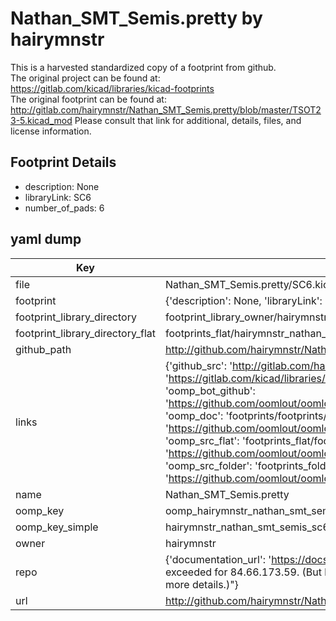 # Nathan_SMT_Semis.pretty by hairymnstr  
This is a harvested standardized copy of a footprint from github.  
The original project can be found at:  
https://gitlab.com/kicad/libraries/kicad-footprints  
The original footprint can be found at:
http://gitlab.com/hairymnstr/Nathan_SMT_Semis.pretty/blob/master/TSOT23-5.kicad_mod
Please consult that link for additional, details, files, and license information.  
## Footprint Details
* description: None  
* libraryLink: SC6  
* number_of_pads: 6  
## yaml dump  
| Key | Value |  
| --- | --- |  
| file | Nathan_SMT_Semis.pretty/SC6.kicad_mod |  
| footprint | {'description': None, 'libraryLink': 'SC6', 'number_of_pads': 6} |  
| footprint_library_directory | footprint_library_owner/hairymnstr_Nathan_SMT_Semis.pretty |  
| footprint_library_directory_flat | footprints_flat/hairymnstr_nathan_smt_semis_sc6/working |  
| github_path | http://github.com/hairymnstr/Nathan_SMT_Semis.pretty/blob/master/SC6.kicad_mod |  
| links | {'github_src': 'http://gitlab.com/hairymnstr/Nathan_SMT_Semis.pretty/blob/master/TSOT23-5.kicad_mod', 'github_src_repo': 'https://gitlab.com/kicad/libraries/kicad-footprints', 'oomp_bot': 'footprints/hairymnstr_nathan_smt_semis_sc6/working', 'oomp_bot_github': 'https://github.com/oomlout/oomlout_oomp_footprint_bot/tree/main/footprints/hairymnstr_nathan_smt_semis_sc6/working', 'oomp_doc': 'footprints/footprints/hairymnstr/Nathan_SMT_Semis/SC6/working/', 'oomp_doc_github': 'https://github.com/oomlout/oomlout_oomp_footprint_doc/tree/main/footprints/footprints/hairymnstr/Nathan_SMT_Semis/SC6/working', 'oomp_src_flat': 'footprints_flat/footprints_flat/hairymnstr_nathan_smt_semis_sc6/working', 'oomp_src_flat_github': 'https://github.com/oomlout/oomlout_oomp_footprint_src/tree/main/footprints_flat/hairymnstr_nathan_smt_semis_sc6/working', 'oomp_src_folder': 'footprints_folder/footprints_folder/hairymnstr/Nathan_SMT_Semis/SC6/working', 'oomp_src_folder_github': 'https://github.com/oomlout/oomlout_oomp_footprint_src/tree/main/footprints_folder/hairymnstr/Nathan_SMT_Semis/SC6/working'} |  
| name | Nathan_SMT_Semis.pretty |  
| oomp_key | oomp_hairymnstr_nathan_smt_semis_sc6 |  
| oomp_key_simple | hairymnstr_nathan_smt_semis_sc6 |  
| owner | hairymnstr |  
| repo | {'documentation_url': 'https://docs.github.com/rest/overview/resources-in-the-rest-api#rate-limiting', 'message': "API rate limit exceeded for 84.66.173.59. (But here's the good news: Authenticated requests get a higher rate limit. Check out the documentation for more details.)"} |  
| url | http://github.com/hairymnstr/Nathan_SMT_Semis.pretty |  

